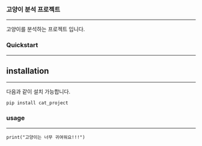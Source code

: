 ### 고양이 분석 프로젝트
* * *
고양이를 분석하는 프로젝트 입니다.
### Quickstart
* * *
## installation
* * *
다음과 같이 설치 가능합니다.
<pre><code>pip install cat_project</code></pre>
### usage
- - -
<pre><code>print("고양이는 너무 귀여워요!!!")</code></pre>
